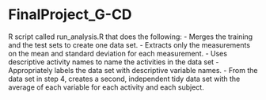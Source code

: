 # FinalProject_G-CD

R script called run_analysis.R that does the following: - Merges the training and the test sets to create one data set. - Extracts only the measurements on the mean and standard deviation for each measurement. - Uses descriptive activity names to name the activities in the data set - Appropriately labels the data set with descriptive variable names. - From the data set in step 4, creates a second, independent tidy data set with the average of each variable for each activity and each subject.
